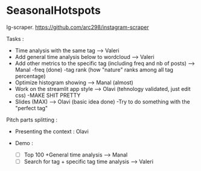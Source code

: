# SeasonalHotspots

Ig-scraper.
https://github.com/arc298/instagram-scraper

Tasks :

- Time analysis with the same tag --> Valeri 
- Add general time analysis below to wordcloud --> Valeri
- Add other metrics to the specific tag (including freq and nb of posts) --> Manal
  -freq (done)
  -tag rank (how "nature" ranks among all tag percentage) 
- Optimize histogram showing --> Manal (almost)
- Work on the streamlit app style --> Olavi (tehnology validated, just edit css)
  -MAKE SHIT PRETTY
- Slides (MAX) --> Olavi (basic idea done)
-Try to do something with the "perfect tag"

Pitch parts splitting : 

- Presenting the context : Olavi

- Demo :
  - [ ] Top 100 +General time analysis --> Manal
  - [ ] Search for tag + specific tag time analysis --> Valeri
